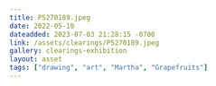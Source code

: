 ```yaml
---
title: P5270189.jpeg
date: 2022-05-10
dateadded: 2023-07-03 21:28:15 -0700
link: /assets/clearings/P5270189.jpeg
gallery: clearings-exhibition
layout: asset
tags: ["drawing", "art", "Martha", "Grapefruits"]
--- 
```

